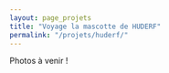 ```yaml
---
layout: page_projets
title: "Voyage la mascotte de HUDERF"
permalink: "/projets/huderf/"
---
```


Photos à venir !
